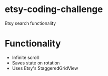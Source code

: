 # etsy-coding-challenge
Etsy search functionality


# Functionality
* Infinite scroll
* Saves state on rotation
* Uses Etsy's StaggeredGridView
